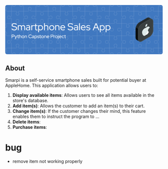 ![Header](ReadMeHeader.png)

## About 

Smarpi is a self-service smartphone sales built for potential buyer at AppleHome. This application allows users to:

1. **Display available items**: Allows users to see all items available in the store's database.
2. **Add item(s)**: Allows the customer to add an item(s) to their cart.
3. **Change item(s)**: If the customer changes their mind, this feature enables them to instruct the program to ...
4. **Delete items**: 
5. **Purchase items**:


# bug
- remove item not working properly

